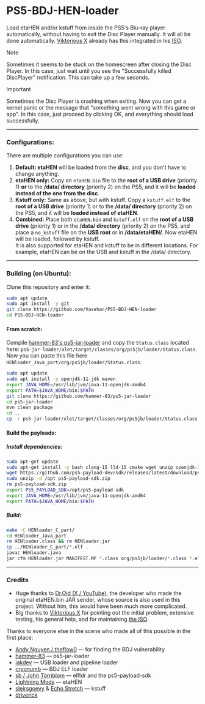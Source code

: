 # PS5-BDJ-HEN-loader

Load etaHEN and/or kstuff from inside the PS5's Blu-ray player automatically, without having to exit the Disc Player manually. It will all be done automatically. [Viktorious X](https://x.com/Viktorioussssss) already has this integrated in his [ISO](https://github.com/Viktorious-x/ps5-bdjb-modified-ISOs).

> [!NOTE]
> Sometimes it seems to be stuck on the homescreen after closing the Disc Player. In this case, just wait until you see the "Successfully killed DiscPlayer" notification. This can take up a few seconds.

> [!IMPORTANT]  
> Sometimes the Disc Player is crashing when exiting. Now you can get a kernel panic or the message that "something went wrong with this game or app". In this case, just proceed by clicking OK, and everything should load successfully.

---

### Configurations:

There are multiple configurations you can use:

1. **Default: etaHEN** will be loaded from the **disc**, and you don't have to change anything.
2. **etaHEN only:** Copy an `etaHEN.bin` file to the **root of a USB drive** (priority 1) **or** to the **/data/ directory** (priority 2) on the PS5, and it will be **loaded instead of the one from the disc**.
3. **Kstuff only:** Same as above, but with kstuff. Copy a `kstuff.elf` to the **root of a USB drive** (priority 1) or to the **/data/ directory** (priority 2) on the PS5, and it will be **loaded instead of etaHEN**.
4. **Combined:** Place both `etaHEN.bin` and `kstuff.elf` on the **root of a USB drive** (priority 1) or in the **/data/ directory** (priority 2) on the PS5, and place a `no_kstuff` file on the **USB root** or in **/data/etaHEN/**. Now etaHEN will be loaded, followed by kstuff. <br> It is also supported for etaHEN and kstuff to be in different locations. For example, etaHEN can be on the USB and kstuff in the /data/ directory.

---

### Building (on Ubuntu):
Clone this repository and enter it: <br>

```sh
sudo apt update
sudo apt install -y git 
git clone https://github.com/Vasehar/PS5-BDJ-HEN-loader
cd PS5-BDJ-HEN-loader
```

#### From scratch: 
Compile [hammer-83's ps5-jar-loader](https://github.com/hammer-83/ps5-jar-loader) and copy the `Status.class` located here: `ps5-jar-loader/xlet/target/classes/org/ps5jb/loader/Status.class`. Now you can paste this file here `HENloader_Java_part/org/ps5jb/loader/Status.class`. <br>

```sh
sudo apt update
sudo apt install -y openjdk-11-jdk maven
export JAVA_HOME=/usr/lib/jvm/java-11-openjdk-amd64
export PATH=$JAVA_HOME/bin:$PATH
git clone https://github.com/hammer-83/ps5-jar-loader
cd ps5-jar-loader
mvn clean package
cd ..
cp -r ps5-jar-loader/xlet/target/classes/org/ps5jb/loader/Status.class HENloader_Java_part/org/ps5jb/loader/
```

#### Build the payloads: <br>
##### Install dependencies:  <br>
```sh
sudo apt-get update
sudo apt-get install -y bash clang-15 lld-15 cmake wget unzip openjdk-11-jdk
wget https://github.com/ps5-payload-dev/sdk/releases/latest/download/ps5-payload-sdk.zip
sudo unzip -d /opt ps5-payload-sdk.zip
rm ps5-payload-sdk.zip
export PS5_PAYLOAD_SDK=/opt/ps5-payload-sdk
export JAVA_HOME=/usr/lib/jvm/java-11-openjdk-amd64
export PATH=$JAVA_HOME/bin:$PATH
```

##### Build:
```sh
make -C HENloader_C_part/
cd HENloader_Java_part
rm HENloader.class && rm HENloader.jar
cp ../HENloader_C_part/*.elf .
javac HENloader.java
jar cfm HENloader.jar MANIFEST.MF *.class org/ps5jb/loader/*.class *.elf
```

---

### Credits

* Huge thanks to [Dr.Oid (X ](https://x.com/RepassyMate) [/ YouTube)](https://www.youtube.com/@Dr.Oid27), the developer who made the original etaHEN.bin JAR sender, whose source is also used in this project. Without him, this would have been much more complicated.
* Big thanks to [Viktorious X](https://x.com/Viktorioussssss) for pointing out the initial problem, extensive testing, his general help, and for maintaining [the ISO](https://github.com/Viktorious-x/ps5-bdjb-modified-ISOs).

Thanks to everyone else in the scene who made all of this possible in the first place:

* [Andy Nguyen / theflow0](https://x.com/theflow0) — for finding the BDJ vulnerability
* [hammer-83](https://github.com/hammer-83) — ps5-jar-loader
* [iakdev](https://github.com/iakdev) — USB loader and pipeline loader
* [cryonumb](https://github.com/cryonumb) — BDJ ELF loader
* [sb / John Törnblom](https://github.com/john-tornblom) — elfldr and the ps5-payload-sdk
* [Lightning Mods](https://github.com/LightningMods) — etaHEN
* [sleirsgoevy](https://github.com/sleirsgoevy) & [Echo Stretch](https://x.com/StretchEcho) — kstuff
* [driverick](https://github.com/DriveRick)
